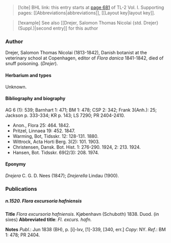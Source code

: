 > [!cite] BHL link: this entry starts at [page 681](https://www.biodiversitylibrary.org/item/103414#page/729/mode/1up) of TL-2 Vol. I.
> Supporting pages: [[Abbreviations|abbreviations]], [[Layout key|layout key]].

> [!example] See also [[Drejer, Salomon Thomas Nicolai {std. Drejer} (Suppl.)|second entry]] for this author

### Author

Drejer, Salomon Thomas Nicolai (1813-1842), Danish botanist at the veterinary school at Copenhagen, editor of *Flora danica* 1841-1842, died of snuff poisoning. (*Drejer*).

#### Herbarium and types

Unknown.

#### Bibliography and biography

AG 6 (1): 539; Barnhart 1: 471; BM 1: 478; CSP 2: 342; Frank 3(Anh.): 25; Jackson p. 333-334; KR p. 143; LS 7290; PR 2404-2410.
- Anon., Flora 25: 464. 1842.
- Pritzel, Linnaea 19: 452. 1847.
- Warming, Bot, Tidsskr. 12: 128-131. 1880.
- Wittrock, Acta Horti Berg. 3(2): 101. 1903.
- Christensen, Dansk. Bot. Hist. 1: 276-290. 1924, 2: 213. 1924.
- Hansen, Bot. Tidsskr. 69(2/3): 208. 1974.

#### Eponymy

*Drejera* C. G. D. Nees (1847); *Drejerella* Lindau (1900).

### Publications

##### n.1520. Flora excursoria hafniensis

**Title**
*Flora excursoria hafniensis*. Kjøbenhavn (Schuboth) 1838. Duod. (in sixes)
**Abbreviated title**: *Fl. excurs. hafn.*

**Notes**
*Publ*.: Jun 1838 (BH), p. \[i\]-lxv, \[1\]-339, \[340, err.\] *Copy*: NY.
*Ref*.: BM 1: 478; PR 2404.

